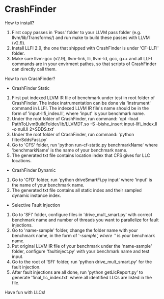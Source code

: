 # CrashFinder


How to install?


1. First copy passes in 'Pass' folder to your LLVM pass folder (e.g. llvm/lib/Transforms/) and run make to build these passes with LLVM (v2.9).
2. Install LLFI 2.9, the one that shipped with CrashFinder is under 'CF-LLFI' folder.
3. Make sure llvm-gcc (v2.9), llvm-link, lli, llvm-ld, gcc, g++ and all LLFI commands are in your envirment pathes, so that scripts of CrashFinder can directly call them.



How to run CrashFinder?


- CrashFinder Static

1. First put indexed LLVM IR file of benchmark under test in root folder of CrashFinder. The index instrumentation can be done via 'instrument' command in LLFI. The indexed LLVM IR file's name should be in the form of 'input-llfi_index.ll', where 'input' is your benchmark name.
2. Under the root folder of CrashFinder, run command:
	'opt -load PathToLlvmBuildFolder/lib/LLVMDT.so -S -bishe_insert input-llfi_index.ll -o null.ll 2>SDDS.txt'
3. Under the root folder of CrashFinder, run command:
	'python filterSddsFast.py'
4. Go to 'CFS' folder, run 'python run-cf-static.py benchmarkName' where 'benchmarkName' is the name of your benchmark name.
5. The generated txt file contains location index that CFS gives for LLC locations.


- CrashFinder Dynamic

1. Go to 'CFD' folder, run 'python driveSmartFi.py input' where 'input' is the name of your benchmark name.
2. The generated txt file contains all static index and their sampled dynamic instance index.


- Selective Fault Injection

1. Go to 'SFI' folder, configure files in 'drive_mult_smart.py' with correct benchmark name and number of threads you want to parallelize for fault injections.
2. Go to 'name-sample' folder, change the folder name with your benchmark name, in the form of '*-sample', where '*' is your benchmark name.
3. Put original LLVM IR file of your benchmark under the 'name-sample' folder, configure 'faultinject.py' with your benchmark name and test input.
4. Go to the root of 'SFI' folder, run 'python drive_mult_smart.py' for the fault injection.
5. After fault injections are all done, run 'python getLlcReport.py' to generate 'final_llc_index.txt' where all identified LLCs are listed in the file.


Have fun with LLCs!
